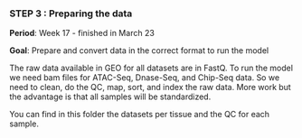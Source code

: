 ### STEP 3 : Preparing the data

**Period**: Week 17 - finished in March 23

**Goal**: Prepare and convert data in the correct format to run the model

The raw data available in GEO for all datasets are in FastQ. To run the model we need bam files for ATAC-Seq, Dnase-Seq, and Chip-Seq data.
So we need to clean, do the QC, map, sort, and index the raw data.
More work but the advantage is that all samples will be standardized. 

You can find in this folder the datasets per tissue and the QC for each sample.
